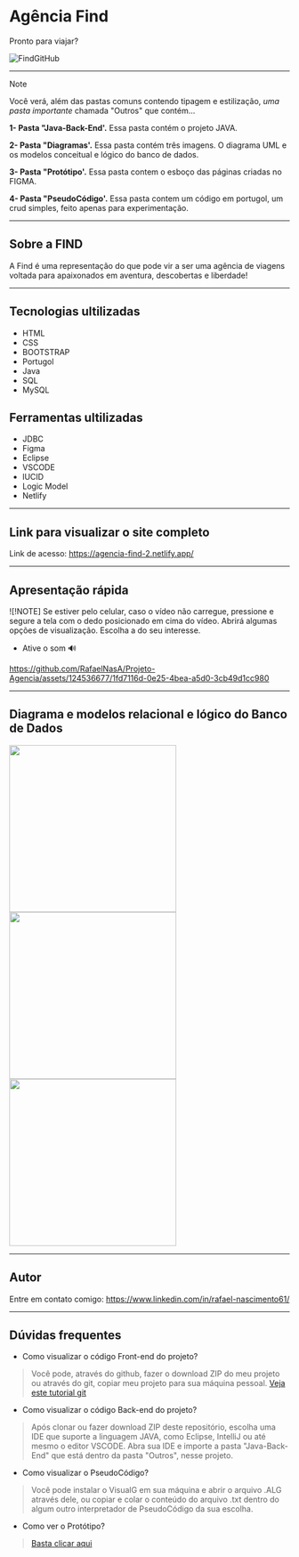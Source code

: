 # Agência Find

Pronto para viajar?


![FindGitHub](https://github.com/RafaelNasA/Projeto-Agencia/assets/124536677/57bd6d47-0fd6-496b-80f6-4bbadf70953e)


-----------------
>[!NOTE]
Você verá, além das pastas comuns contendo tipagem e estilização, _uma pasta importante_ chamada "Outros" que contém...

**1- Pasta "Java-Back-End'.** Essa pasta contém o projeto JAVA.

**2- Pasta "Diagramas'.** Essa pasta contém três imagens. O diagrama UML e os modelos conceitual e lógico do banco de dados.

**3- Pasta "Protótipo'.** Essa pasta contem o esboço das páginas criadas no FIGMA.

**4- Pasta "PseudoCódigo'.** Essa pasta contem um código em portugol, um crud simples, feito apenas para experimentação. 

--------------- 

## Sobre a FIND

A Find é uma representação do que pode vir a ser uma agência de viagens voltada para apaixonados em aventura, descobertas e liberdade!

--------------
## Tecnologias ultilizadas

* HTML                     
* CSS                      
* BOOTSTRAP                
* Portugol                 
* Java                     
* SQL                     
* MySQL

## Ferramentas ultilizadas

* JDBC
* Figma
* Eclipse
* VSCODE
* lUCID 
* Logic Model
* Netlify

--------------

## Link para visualizar o site completo
Link de acesso: https://agencia-find-2.netlify.app/

---------------

## Apresentação rápida

![!NOTE] Se estiver pelo celular, caso o vídeo não carregue, pressione e segure a tela com o dedo posicionado em cima do vídeo. Abrirá algumas opções de visualização. Escolha a do seu interesse.
- Ative o som 🔊

https://github.com/RafaelNasA/Projeto-Agencia/assets/124536677/1fd7116d-0e25-4bea-a5d0-3cb49d1cc980

-------------

## Diagrama e modelos relacional e lógico do Banco de Dados

<img src="https://github.com/RafaelNasA/Projeto-Agencia/assets/124536677/e7234c87-0739-4c48-a7d7-5473f7d8ecd0" width="300px" >
<img src="https://github.com/RafaelNasA/Projeto-Agencia/assets/124536677/1525f8b9-d22a-468d-8f91-6a1036550a9f" width="300px" >
<img src="https://github.com/RafaelNasA/Projeto-Agencia/assets/124536677/eb5f3207-c138-4a7d-833d-edce2351b62e" width="300px" >

------------------

## Autor

Entre em contato comigo: https://www.linkedin.com/in/rafael-nascimento61/

-----------------

## Dúvidas frequentes

- Como visualizar o código Front-end do projeto?
> Você pode, através do github, fazer o download ZIP do meu projeto ou através do git, copiar meu projeto para sua máquina pessoal. [Veja este tutorial git](https://git-scm.com/book/pt-pt/v2/No%C3%A7%C3%B5es-B%C3%A1sicas-do-Git-Obtendo-um-Reposit%C3%B3rio-Git)

- Como visualizar o código Back-end do projeto?
> Após clonar ou fazer download ZIP deste repositório, escolha uma IDE que suporte a linguagem JAVA, como Eclipse, IntelliJ ou até mesmo o editor VSCODE. Abra sua IDE e importe a pasta "Java-Back-End" que está dentro da pasta "Outros", nesse projeto.

- Como visualizar o PseudoCódigo?
> Você pode instalar o VisualG em sua máquina e abrir o arquivo .ALG através dele, ou copiar e colar o conteúdo do arquivo .txt dentro do algum outro interpretador de PseudoCódigo da sua escolha.  

- Como ver o Protótipo?
> [Basta clicar aqui](https://www.figma.com/file/xcXUPcptNHNq2XmCf5mTc1/Agencia-Find?type=design&node-id=0%3A1&mode=design&t=4xixJzGfjv4CRr0N-1) 








